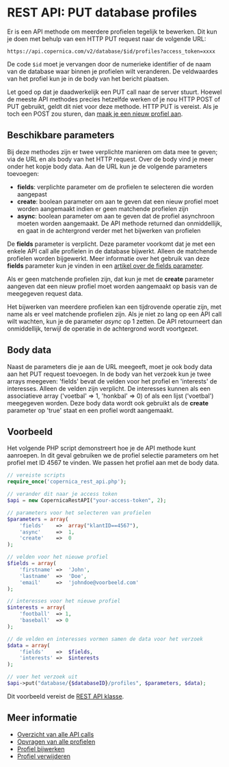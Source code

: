 # REST API: PUT database profiles

Er is een API methode om meerdere profielen tegelijk te bewerken. Dit kun je
doen met behulp van een HTTP PUT request naar de volgende URL:

`https://api.copernica.com/v2/database/$id/profiles?access_token=xxxx`

De code `$id` moet je vervangen door de numerieke identifier of de naam van de 
database waar binnen je profielen wilt veranderen. De veldwaardes van het profiel
kun je in de body van het bericht plaatsen.

Let goed op dat je daadwerkelijk een PUT call naar de server stuurt. Hoewel
de meeste API methodes precies hetzelfde werken of je nou HTTP POST of PUT
gebruikt, geldt dit niet voor deze methode. HTTP PUT is vereist. Als je toch
een POST zou sturen, dan [maak je een nieuw profiel aan](rest-post-database-profiles). 

## Beschikbare parameters

Bij deze methodes zijn er twee verplichte manieren om data mee te geven;
via de URL en als body van het HTTP request. Over de body vind je meer onder 
het kopje body data. Aan de URL kun je de volgende parameters toevoegen:

* **fields**: verplichte parameter om de profielen te selecteren die worden aangepast
* **create**: boolean parameter om aan te geven dat een nieuw profiel moet worden aangemaakt indien er geen matchende profielen zijn
* **async**: boolean parameter om aan te geven dat de profiel asynchroon moeten worden aangemaakt. De API methode returned dan onmiddellijk, en gaat in de achtergrond verder met het bijwerken van profielen

De **fields** parameter is verplicht. Deze parameter voorkomt dat je met een
enkele API call alle profielen in de database bijwerkt. Alleen de matchende
profielen worden bijgewerkt. Meer informatie over het gebruik van deze **fields** 
parameter kun je vinden in een 
[artikel over de fields parameter](rest-fields-parameter).

Als er geen matchende profielen zijn, dat kun je met de **create** parameter 
aangeven dat een nieuw profiel moet worden aangemaakt op basis van de meegegeven
request data.

Het bijwerken van meerdere profielen kan een tijdrovende operatie zijn, met name
als er veel matchende profielen zijn. Als je niet zo lang op een API
call wilt wachten, kun je de parameter *async* op 1 zetten. De API retourneert
dan onmiddellijk, terwijl de operatie in de achtergrond wordt voortgezet.

## Body data

Naast de parameters die je aan de URL meegeeft, moet je ook body data aan het
PUT request toevoegen. In de body van het verzoek kun je twee arrays meegeven: 
'fields' bevat de velden voor het profiel en 'interests' de interesses. 
Alleen de velden zijn verplicht. De interesses kunnen als een 
associatieve array ('voetbal' => 1, 'honkbal' => 0) of als een lijst ('voetbal') 
meegegeven worden. Deze body data wordt ook gebruikt als de **create** parameter 
op 'true' staat en een profiel wordt aangemaakt.

## Voorbeeld

Het volgende PHP script demonstreert hoe je de API methode kunt aanroepen.
In dit geval gebruiken we de profiel selectie parameters om het profiel met ID 
4567 te vinden. We passen het profiel aan met de body data.

```php
// vereiste scripts
require_once('copernica_rest_api.php');

// verander dit naar je access token
$api = new CopernicaRestAPI("your-access-token", 2);

// parameters voor het selecteren van profielen
$parameters = array(
    'fields'    =>  array("klantID==4567"),
    'async'     =>  1,
    'create'    =>  0
);

// velden voor het nieuwe profiel
$fields = array(
    'firstname' =>  'John',
    'lastname'  =>  'Doe',
    'email'     =>  'johndoe@voorbeeld.com'
);

// interesses voor het nieuwe profiel
$interests = array(
    'football'  => 1,
    'baseball'  => 0
);

// de velden en interesses vormen samen de data voor het verzoek
$data = array(
    'fields'    =>  $fields,
    'interests' =>  $interests
);

// voer het verzoek uit
$api->put("database/{$databaseID}/profiles", $parameters, $data);
```

Dit voorbeeld vereist de [REST API klasse](rest-php).

## Meer informatie

* [Overzicht van alle API calls](rest-api)
* [Opvragen van alle profielen](rest-get-database-profiles)
* [Profiel bijwerken](rest-put-profile-fields)
* [Profiel verwijderen](rest-delete-profile)
